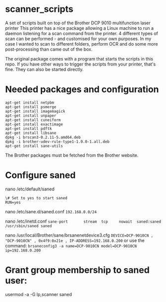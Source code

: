 # scanner_scripts
A set of scripts built on top of the Brother DCP 9010 multifunction laser printer
This printer has a nice package allowing a Linux machine to run a daemon listening for
a scan command from the printer. 4 different types of scan can be performed - and customised
for your own purposes.
In my case I wanted to scan to different folders, perform OCR and do some more post-processing
than came out of the box.

The original package comes with a program that starts the scripts in this repo. If you have
other ways to trigger the scripts from your printer, that's fine. They can also be started directly.

# Needed packages and configuration
```
apt-get install netpbm
apt-get install psmerge
apt-get install imagemagick
apt-get install unpaper
apt-get install cuneiform
apt-get install exactimage
apt-get install pdftk
apt-get install libsane
dpkg -i brscan3-0.2.11-5.amd64.deb
dpkg -i brother-udev-rule-type1-1.0.0-1.all.deb
apt-get install sane-utils
```

The Brother packages must be fetched from the Brother website.

# Configure saned
nano /etc/default/saned
```
\# Set to yes to start saned
RUN=yes
```

nano /etc/sane.d/saned.conf
`192.168.0.0/24`

nano /etc/inetd.conf
`sane-port       stream  tcp     nowait  saned:saned     /usr/sbin/saned saned`

nano /usr/local/Brother/sane/brsanenetdevice3.cfg
`DEVICE=DCP-9010CN , "DCP-9010CN" , 0x4f9:0x21e , IP-ADDRESS=192.168.0.200`
or use the command:
`brsaneconfig3 -a name=DCP-9010CN model=DCP-9010CN ip=192.168.0.200`

# Grant group membership to saned user:
usermod -a -G lp,scanner saned
